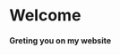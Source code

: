 <html>
<title>
deepanshu</title>
<body>
<h1>Welcome</h1>
<h4>Greting you on my website</h4>
</body>
</html>
